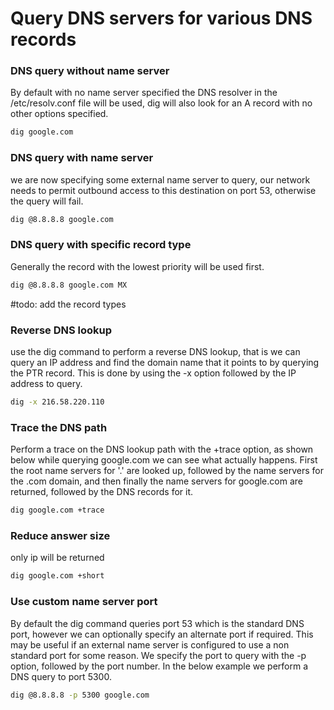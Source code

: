# Query DNS servers for various DNS records

### DNS query without name server
By default with no name server specified the DNS resolver in the /etc/resolv.conf file will be used, dig will also look for an A record with no other options specified.
```bash
dig google.com
```

### DNS query with name server
we are now specifying some external name server to query, our network needs to permit outbound access to this destination on port 53, otherwise the query will fail.
```bash
dig @8.8.8.8 google.com
```
### DNS query with specific record type
Generally the record with the lowest priority will be used first.
```bash
dig @8.8.8.8 google.com MX
```
#todo: add the record types

### Reverse DNS lookup
use the dig command to perform a reverse DNS lookup, that is we can query an IP address and find the domain name that it points to by querying the PTR record. This is done by using the -x option followed by the IP address to query.
```bash
dig -x 216.58.220.110
```
### Trace the DNS path
Perform a trace on the DNS lookup path with the +trace option, as shown below while querying google.com we can see what actually happens. First the root name servers for '.' are looked up, followed by the name servers for the .com domain, and then finally the name servers for google.com are returned, followed by the DNS records for it.
```bash
dig google.com +trace
```
### Reduce answer size
only ip will be returned
```bash
dig google.com +short
```

### Use custom name server port
By default the dig command queries port 53 which is the standard DNS port, however we can optionally specify an alternate port if required. This may be useful if an external name server is configured to use a non standard port for some reason. We specify the port to query with the -p option, followed by the port number. In the below example we perform a DNS query to port 5300.
```bash
dig @8.8.8.8 -p 5300 google.com
```